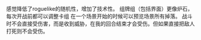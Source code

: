 感觉降低了roguelike的随机性，增加了技术性。
组牌组（包括界面）更像炉石，每次开战前都可以调整卡组
在一个场景开始的时候可以预览场景所有掉落。
战斗时不会直接受伤害，而是收到威胁，在我的回合结束才会受伤。但如果直接把敌人打死则不会受伤。
